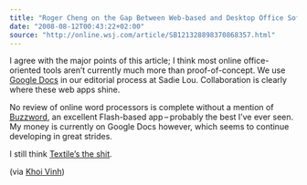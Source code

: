 ```yaml
---
title: "Roger Cheng on the Gap Between Web-based and Desktop Office Software"
date: "2008-08-12T00:43:22+02:00"
source: "http://online.wsj.com/article/SB121328898370868357.html"
---
```


I agree with the major points of this article; I think most online office-oriented tools aren’t currently much more than proof-of-concept. We use [Google Docs](http://docs.google.com/) in our editorial process at Sadie Lou. Collaboration is clearly where these web apps shine.

No review of online word processors is complete without a mention of [Buzzword](https://buzzword.acrobat.com/), an excellent Flash-based app – probably the best I’ve ever seen. My money is currently on Google Docs however, which seems to continue developing in great strides.

I still think [Textile’s the shit](http://textile.thresholdstate.com/).

(via [Khoi Vinh](http://subtraction.com/))
